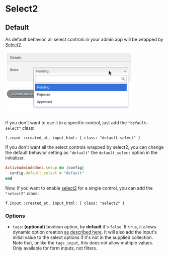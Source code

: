 # Select2

## Default

As default behavior, all select controls in your admin app will be wrapped by [Select2](http://ivaynberg.github.io/select2/).

<img src="./images/select2-default.gif" height="200" />

If you don't want to use it in a specific control, just add the `"default-select"` class:

```
f.input :created_at, input_html: { class: "default-select" }
```

If you don't want all the select controls wrapped by select2, you can change the default behavior setting as `"default"` the `default_select` option in the initializer.

```ruby
ActiveadminAddons.setup do |config|
  config.default_select = "default"
end
```

Now, if you want to enable [select2](http://ivaynberg.github.io/select2/) for a single control, you can add the `"select2"` class:

```
f.input :created_at, input_html: { class: "select2" }
```

### Options

* `tags`: **(optional)** boolean option, by **default** it's `false`. If `true`, it allows dynamic option creation [as described here](https://select2.org/tagging). It will also add the input's initial value to the select options if it's not in the supplied collection. Note that, unlike the `tags_input`, this does not allow multiple values. Only available for form inputs, not filters.
